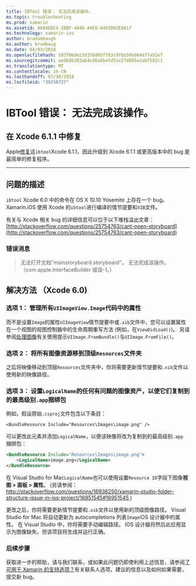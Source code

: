 ```yaml
---
title: IBTool 错误： 无法完成该操作。
ms.topic: troubleshooting
ms.prod: xamarin
ms.assetid: A804EBC4-2BBF-4A98-A4E8-A455DB2E8A17
ms.technology: xamarin-ios
author: bradumbaugh
ms.author: brumbaug
ms.date: 04/03/2018
ms.openlocfilehash: 593706de23d370d6bff03c97bb50e064d77a52ef
ms.sourcegitcommit: aa9b9b203ab4cd6a6b4fd51e27d865e2abf582c1
ms.translationtype: MT
ms.contentlocale: zh-CN
ms.lasthandoff: 07/30/2018
ms.locfileid: "39350727"
---
```

# <a name="ibtool-error-the-operation-couldnt-be-completed"></a>IBTool 错误： 无法完成该操作。

## <a name="fixed-in-xcode-611"></a>在 Xcode 6.1.1 中修复

Apple[修复](https://developer.apple.com/library/content/documentation/Xcode/Conceptual/RN-Xcode-Archive/Chapters/xc6_release_notes.html#//apple_ref/doc/uid/TP40016994-CH4-SW1)这`ibtool`Xcode 6.1.1，因此升级到 Xcode 6.1.1 或更高版本中的 bug 是最简单的修复程序。

* * *

## <a name="description-of-the-problem"></a>问题的描述

`ibtool` Xcode 6.0 中的命令在 OS X 10.10 Yosemite 上存在一个 bug。 Xamarin.iOS 使用 Xcode 的`ibtool`进行编译的情节提要和`XIB`文件。

有关与 Xcode 相关 bug 的详细信息可以位于以下堆栈溢出文章： [http://stackoverflow.com/questions/25754763/cant-open-storyboard](http://stackoverflow.com/questions/25754763/cant-open-storyboard)

### <a name="error-message"></a>错误消息

> 无法打开文档"mainstoryboard.storyboard"。 无法完成该操作。 （com.apple.InterfaceBuilder 错误-1。）

## <a name="workarounds-for-xcode-60"></a>解决方法 （Xcode 6.0)

### <a name="option-1-manage-all-uiimageviewimage-properties-in-code"></a>选项 1： 管理所有`UIImageView.Image`代码中的属性

而不是设置`Image`的属性`UIImageView`情节提要中或`.xib`文件中，您可以设置属性在一个视图的视图控制器中的生命周期重写方法 (例如，在`ViewDidLoad()`)。 另请参阅[处理图像](~/ios/app-fundamentals/images-icons/index.md)有关使用提示`UIImage.FromBundle()`与`UIImage.FromFile()`。

### <a name="option-2-move-all-of-the-image-resources-to-the-top-level-resources-folder"></a>选项 2： 将所有图像资源移到顶级`Resources`文件夹

之后将映像移动到顶层`Resources`文件夹中，你将需要更新情节提要和`.xib`文件以使用新的映像路径。

### <a name="option-3-set-the-logicalname-for-any-problematic-image-assets-so-they-are-copied-to-the-top-level-of-theapp-bundle"></a>选项 3： 设置`LogicalName`的任何有问题的图像资产，以便它们复制到的最高级别`.app`捆绑包

例如，假设原始`.csproj`文件包含以下条目：

`<BundleResource Include="Resources\Images\image.png" />`

可以更改此元素并添加`LogicalName`，以便该映像将改为复制到的最高级别`.app `捆绑包：

```xml
<BundleResource Include="Resources\Images\image.png">
    <LogicalName>image.png</LogicalName>
</BundleResource>
```

在 Visual Studio for Mac`LogicalName`也可以使用设置`Resource ID`字段下图像**视图 > 面板 > 属性**。 (另请参阅： [ http://stackoverflow.com/questions/16938250/xamarin-studio-folder-structure-issue-in-ios-project/16951545#16951545 ](http://stackoverflow.com/questions/16938250/xamarin-studio-folder-structure-issue-in-ios-project/16951545#16951545))

更改之后，你将需要更新情节提要和`.xib`文件以使用新的顶级图像路径。 Visual Studio for Mac 将自动更新为 autocompletions 列表`Image`iOS 设计器中的属性。 在 Visual Studio 中，你将需要手动编辑路径。 IOS 设计器将然后此应用显示为图像缺失，但该项目将生成并运行正确。

### <a name="next-steps"></a>后续步骤

获取进一步的帮助，请与我们联系，或如果此问题仍即使利用上述信息，请参阅[了可用于 Xamarin 的支持选项？](~/cross-platform/troubleshooting/support-options.md)有关联系人选项，建议的信息以及如何如果需要，提交新 bug。 

